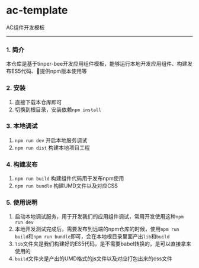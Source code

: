 # ac-template
AC组件开发模板

---

### 1. 简介

本仓库是基于tinper-bee开发应用组件模板，能够运行本地开发应用组件、构建发布ES5代码、提供npm版本使用等

### 2. 安装

1. 直接下载本仓库即可
2. 切换到根目录，安装依赖`npm install`

### 3. 本地调试

1. `npm run dev`    开启本地服务调试
2. `npm run dist`   构建本地项目工程

### 4. 构建发布

1. `npm run build`  构建组件代码用于发布npm使用
2. `npm run bundle` 构建UMD文件以及对应CSS

### 5. 使用说明

1. 启动本地调试服务，用于开发我们的应用组件调试，常用开发使用这种`npm run dev`
2. 本地开发测试完成后，需要发布到远端的npm仓库的时候，使用`npm run build`和`npm run bundle`即可，会在本地根目录里面产出`lib`和`build`
3. `lib`文件夹是我们构建好的ES5代码，是不需要babel转换的，是可以直接拿来使用的
4. `build`文件夹是产出的UMD格式的js文件以及对应打包出来的css文件